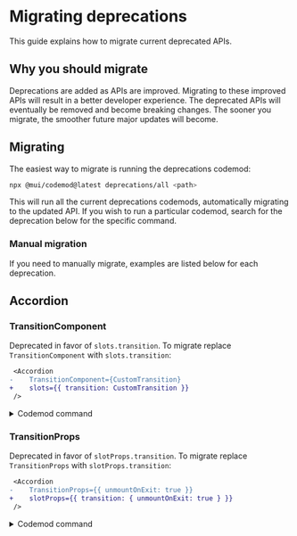 # Migrating deprecations

<p class="description">This guide explains how to migrate current deprecated APIs.</p>

## Why you should migrate

Deprecations are added as APIs are improved.
Migrating to these improved APIs will result in a better developer experience.
The deprecated APIs will eventually be removed and become breaking changes.
The sooner you migrate, the smoother future major updates will become.

## Migrating

The easiest way to migrate is running the deprecations codemod:

```bash
npx @mui/codemod@latest deprecations/all <path>
```

This will run all the current deprecations codemods, automatically migrating to the updated API.
If you wish to run a particular codemod, search for the deprecation below for the specific command.

### Manual migration

If you need to manually migrate, examples are listed below for each deprecation.

## Accordion

### TransitionComponent

Deprecated in favor of `slots.transition`.
To migrate replace `TransitionComponent` with `slots.transition`:

```diff
 <Accordion
-    TransitionComponent={CustomTransition}
+    slots={{ transition: CustomTransition }}
 />
```

<details>
<summary>Codemod command</summary>

```bash
npx @mui/codemod@latest deprecations/accordion-props <path>
```

</details>

### TransitionProps

Deprecated in favor of `slotProps.transition`.
To migrate replace `TransitionProps` with `slotProps.transition`:

```diff
 <Accordion
-    TransitionProps={{ unmountOnExit: true }}
+    slotProps={{ transition: { unmountOnExit: true } }}
 />
```

<details>
<summary>Codemod command</summary>

```bash
npx @mui/codemod@latest deprecations/accordion-props <path>
```

</details>

